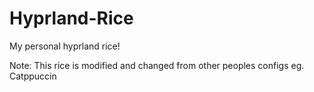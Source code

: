 # Hyprland-Rice
My personal hyprland rice!

Note: This rice is modified and changed from other peoples configs eg. Catppuccin
